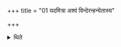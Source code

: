 +++
title = "01 यदमित्रा अश्वं विन्देरन्हन्येतास्य"

+++

<details><summary>थिते</summary>

1. If the enemies will obtain the horse, his (of the sacrificer) sacrifice will be destroyed. 
</details>
